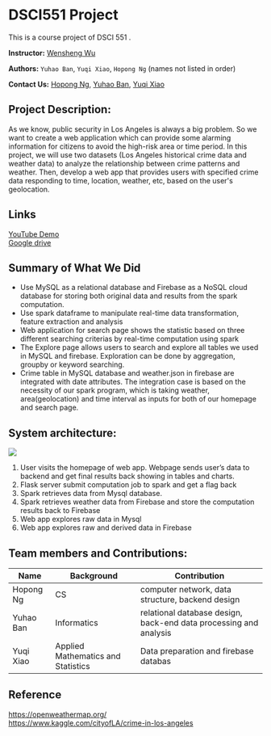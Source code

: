 # DSCI551 Project

This is a course project of DSCI 551 .

**Instructor:** [Wensheng Wu](mailto:wenshenw@usc.edu)

**Authors:** `Yuhao Ban`, `Yuqi Xiao`, `Hopong Ng` (names not listed in order)

**Contact Us:** [Hopong Ng](mailto:ngbangusc@gmail.com), [Yuhao Ban](mailto:yban@usc.edu), [Yuqi Xiao](mailto:yban@usc.edu)

## Project Description: 

As we know, public security in Los Angeles is always a big problem. So we want to create a web application which can provide some alarming information for citizens to avoid the high-risk area or time period. In this project, we will use two datasets (Los Angeles historical crime data and weather data) to analyze the relationship between crime patterns and weather. Then, develop a web app that provides users with specified crime data responding to time, location, weather, etc, based on the user's geolocation.

## Links
[YouTube Demo](https://youtu.be/V95tban4iug )    
[Google drive](https://drive.google.com/drive/folders/1zCxStanO6wAj5d2N4U1YiBhPM1xc-m0X?usp=sharing)

## Summary of What We Did

- Use MySQL as a relational database and Firebase as a NoSQL cloud database for storing both original data and results from the spark computation. 
- Use spark dataframe to manipulate real-time data transformation, feature extraction and analysis
- Web application for search page shows the statistic based on three different searching criterias by real-time computation using spark
- The Explore page allows users to search and explore all tables we used in MySQL and firebase. Exploration can be done by aggregation, groupby or keyword searching. 
- Crime table in MySQL database and weather.json in firebase are integrated with date attributes. The integration case is based on the necessity of our spark program, which is taking weather, area(geolocation) and time interval as inputs for both of our homepage and search page. 

## System architecture:
![](https://i.ibb.co/nrnR8jb/Capture.png)
1. User visits the homepage of web app. Webpage sends user’s data to backend and get final results back showing in tables and charts.
2. Flask server submit computation job to spark and get a flag back
3. Spark retrieves data from Mysql database.
4. Spark retrieves weather data from Firebase and store the computation results back to Firebase
5. Web app explores raw data in Mysql
6. Web app explores raw and derived data in Firebase

## Team members and Contributions:
Name  | Background  | Contribution
 ---- | ----- | ------  
 Hopong Ng  | CS | computer network, data structure, backend design
 Yuhao Ban  | Informatics | relational database design, back-end data processing and analysis  
 Yuqi Xiao  | Applied Mathematics and Statistics | Data preparation and firebase databas

## Reference
https://openweathermap.org/  
https://www.kaggle.com/cityofLA/crime-in-los-angeles







